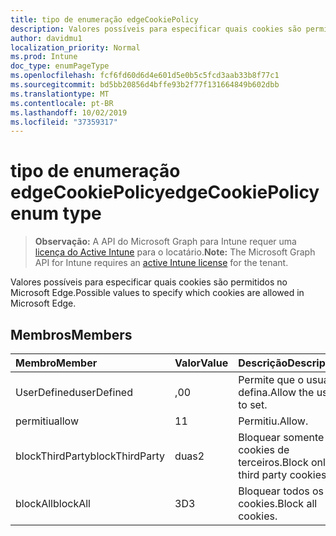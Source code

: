 ```yaml
---
title: tipo de enumeração edgeCookiePolicy
description: Valores possíveis para especificar quais cookies são permitidos no Microsoft Edge.
author: davidmu1
localization_priority: Normal
ms.prod: Intune
doc_type: enumPageType
ms.openlocfilehash: fcf6fd60d6d4e601d5e0b5c5fcd3aab33b8f77c1
ms.sourcegitcommit: bd5bb20856d4bffe93b2f77f131664849b602dbb
ms.translationtype: MT
ms.contentlocale: pt-BR
ms.lasthandoff: 10/02/2019
ms.locfileid: "37359317"
---
```

# <a name="edgecookiepolicy-enum-type"></a><span data-ttu-id="8bcde-103">tipo de enumeração edgeCookiePolicy</span><span class="sxs-lookup"><span data-stu-id="8bcde-103">edgeCookiePolicy enum type</span></span>

> <span data-ttu-id="8bcde-104">**Observação:** A API do Microsoft Graph para Intune requer uma [licença do Active Intune](https://go.microsoft.com/fwlink/?linkid=839381) para o locatário.</span><span class="sxs-lookup"><span data-stu-id="8bcde-104">**Note:** The Microsoft Graph API for Intune requires an [active Intune license](https://go.microsoft.com/fwlink/?linkid=839381) for the tenant.</span></span>

<span data-ttu-id="8bcde-105">Valores possíveis para especificar quais cookies são permitidos no Microsoft Edge.</span><span class="sxs-lookup"><span data-stu-id="8bcde-105">Possible values to specify which cookies are allowed in Microsoft Edge.</span></span>

## <a name="members"></a><span data-ttu-id="8bcde-106">Membros</span><span class="sxs-lookup"><span data-stu-id="8bcde-106">Members</span></span>
|<span data-ttu-id="8bcde-107">Membro</span><span class="sxs-lookup"><span data-stu-id="8bcde-107">Member</span></span>|<span data-ttu-id="8bcde-108">Valor</span><span class="sxs-lookup"><span data-stu-id="8bcde-108">Value</span></span>|<span data-ttu-id="8bcde-109">Descrição</span><span class="sxs-lookup"><span data-stu-id="8bcde-109">Description</span></span>|
|:---|:---|:---|
|<span data-ttu-id="8bcde-110">UserDefined</span><span class="sxs-lookup"><span data-stu-id="8bcde-110">userDefined</span></span>|<span data-ttu-id="8bcde-111">,0</span><span class="sxs-lookup"><span data-stu-id="8bcde-111">0</span></span>|<span data-ttu-id="8bcde-112">Permite que o usuário defina.</span><span class="sxs-lookup"><span data-stu-id="8bcde-112">Allow the user to set.</span></span>|
|<span data-ttu-id="8bcde-113">permitiu</span><span class="sxs-lookup"><span data-stu-id="8bcde-113">allow</span></span>|<span data-ttu-id="8bcde-114">1</span><span class="sxs-lookup"><span data-stu-id="8bcde-114">1</span></span>|<span data-ttu-id="8bcde-115">Permitiu.</span><span class="sxs-lookup"><span data-stu-id="8bcde-115">Allow.</span></span>|
|<span data-ttu-id="8bcde-116">blockThirdParty</span><span class="sxs-lookup"><span data-stu-id="8bcde-116">blockThirdParty</span></span>|<span data-ttu-id="8bcde-117">duas</span><span class="sxs-lookup"><span data-stu-id="8bcde-117">2</span></span>|<span data-ttu-id="8bcde-118">Bloquear somente cookies de terceiros.</span><span class="sxs-lookup"><span data-stu-id="8bcde-118">Block only third party cookies.</span></span>|
|<span data-ttu-id="8bcde-119">blockAll</span><span class="sxs-lookup"><span data-stu-id="8bcde-119">blockAll</span></span>|<span data-ttu-id="8bcde-120">3D</span><span class="sxs-lookup"><span data-stu-id="8bcde-120">3</span></span>|<span data-ttu-id="8bcde-121">Bloquear todos os cookies.</span><span class="sxs-lookup"><span data-stu-id="8bcde-121">Block all cookies.</span></span>|




